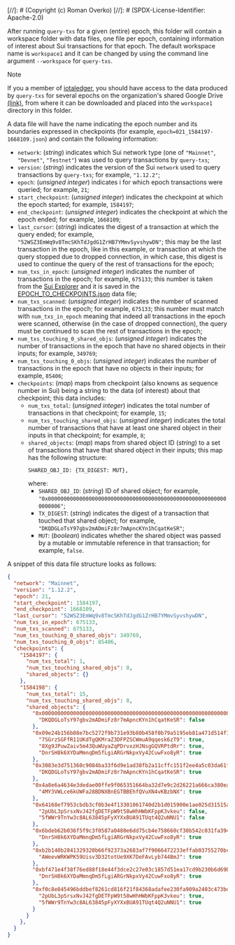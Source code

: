 [//]: # (Copyright (c) Roman Overko)
[//]: # (SPDX-License-Identifier: Apache-2.0)

After running `query-txs` for a given (entire) epoch, this folder will contain
a workspace folder with data files, one file per epoch, containing information
of interest about Sui transactions for that epoch. The default workspace name
is `workspace1` and it can be changed by using the command line argument
`--workspace` for `query-txs`.

> [!NOTE]
> If you a member of [iotaledger](
> https://github.com/iotaledger?view_as=public), you should have access to the
> data produced by `query-txs` for several epochs on the organization's shared
> Google Drive [(link)](
> https://drive.google.com/drive/folders/12c8A6cLCQCqKLvCPSDLeuPcb2LC-35FT),
> from where it can be downloaded and placed into the `workspace1` directory
> in this folder.

A data file will have the name indicating the epoch number and its boundaries
expressed in checkpoints (for example, `epoch=021_1584197-1668109.json`) and
contain the following information:
- `network`: (*string*) indicates which Sui network type (one of `"Mainnet"`,
`"Devnet"`, `"Testnet"`) was used to query transactions by `query-txs`;
- `version`: (*string*) indicates the version of the Sui `network` used to
query transactions by `query-txs`; for example, `"1.12.2"`;
- `epoch`: (*unsigned integer*) indicates i for which epoch transactions were
queried; for example, `21`;
- `start_checkpoint`: (*unsigned integer*) indicates the checkpoint at which
the epoch started; for example, `1584197`;
- `end_checkpoint`: (*unsigned integer*) indicates the checkpoint at which the
epoch ended; for example, `1668109`;
- `last_cursor`: (*string*) indicates the digest of a transaction at which the
query ended; for example, `"52WSZ3EmWq9v8TmcSKhTdJgdG1ZrHB7YMmvSyvshywDN"`;
this may be the last transaction in the epoch, like in this example, or
transaction at which the query stopped due to dropped connection, in which
case, this digest is used to continue the query of the rest of transactions
for the epoch;
- `num_txs_in_epoch`: (*unsigned integer*) indicates the number of
transactions in the epoch; for example, `675133`; this number is taken from
the [Sui Explorer](https://suivision.xyz/) and it is saved in the
[EPOCH_TO_CHECKPOINTS.json](../results/EPOCH_TO_CHECKPOINTS.json) data file;
- `num_txs_scanned`: (*unsigned integer*) indicates the number of scanned
transactions in the epoch; for example, `675133`; this number must match with
`num_txs_in_epoch` meaning that indeed all transactions in the epoch were
scanned, otherwise (in the case of dropped connection), the query must be
continued to scan the rest of transactions in the epoch;
- `num_txs_touching_0_shared_objs`: (*unsigned integer*) indicates the number
of transactions in the epoch that have no shared objects in their inputs;
for example, `349769`;
- `num_txs_touching_0_objs`: (*unsigned integer*) indicates the number of
transactions in the epoch that have no objects in their inputs;
for example, `85406`;
- `checkpoints`: (*map*) maps from checkpoint (also knowns as sequence number
in Sui) being a string to the data (of interest) about that checkpoint; this
data includes:
  - `num_txs_total`: (*unsigned integer*) indicates the total number of
  transactions in that checkpoint; for example, `15`;
  - `num_txs_touching_shared_objs`: (*unsigned integer*) indicates the total
  number of transactions that have at least one shared object in their inputs
  in that checkpoint; for example, `8`;
  - `shared_objects`: (*map*) maps from shared object ID (*string*) to a set
  of transactions that have that shared object in their inputs; this map has
  the following structure:
    ```
    SHARED_OBJ_ID: {TX_DIGEST: MUT},
    ```
    where:
    - `SHARED_OBJ_ID`: (*string*) ID of shared object; for example,
    `"0x0000000000000000000000000000000000000000000000000000000000000006"`;
    - `TX_DIGEST`: (*string*) indicates the digest of a transaction that
    touched that shared object; for example,
    `"DKQDGLoTsY97gbv2mADmiFz8r7mApncKYn1hCqatKeSR"`;
    - `MUT`: (*boolean*) indicates whether the shared object was passed by
    a mutable or immutable reference in that transaction; for example,
    `false`.

A snippet of this data file structure looks as follows:
```json
{
  "network": "Mainnet",
  "version": "1.12.2",
  "epoch": 21,
  "start_checkpoint": 1584197,
  "end_checkpoint": 1668109,
  "last_cursor": "52WSZ3EmWq9v8TmcSKhTdJgdG1ZrHB7YMmvSyvshywDN",
  "num_txs_in_epoch": 675133,
  "num_txs_scanned": 675133,
  "num_txs_touching_0_shared_objs": 349769,
  "num_txs_touching_0_objs": 85406,
  "checkpoints": {
    "1584197": {
      "num_txs_total": 1,
      "num_txs_touching_shared_objs": 0,
      "shared_objects": {}
    },
    "1584198": {
      "num_txs_total": 15,
      "num_txs_touching_shared_objs": 8,
      "shared_objects": {
        "0x0000000000000000000000000000000000000000000000000000000000000006": {
          "DKQDGLoTsY97gbv2mADmiFz8r7mApncKYn1hCqatKeSR": false
        },
        "0x09e24b156b08e7bc5272f9b731e93b80b458f0b79a5195eb81a471d514f1b1b8": {
          "7SGrzSGFfR11UKdTgQKMraZ3DFPZSCWmuA9qqesk6zT9": true,
          "8Xg9JPuwZaiv5m43QuWUyaZqPDrvxzHJNsgGQVRPtdRr": true,
          "DnrSH8k6XYDaMmnqDm5fLgiARGrNkpxVy42CuwFxo8yR": true
        },
        "0x3083e3d751360c9084ba33f6d9e1ad38fb2a11cffc151f2ee4a5c03da61fb1e2": {
          "DKQDGLoTsY97gbv2mADmiFz8r7mApncKYn1hCqatKeSR": true
        },
        "0x4a8e6a4634e3dedae00ffe9f065351664ba32d7e9c2d26221a666ca380ea68b9": {
          "4MY3VWLce6kUWFa28BDNXBnEGTBBEhfQVuXN4vKBzbNX": true
        },
        "0x64168ef7953cbdb3cf0b3e4f13301061740d2b1d015900e1ae025d31515ad830": {
          "2pUbL3pSrsxNvJ42fgDETFpW9t58wHhHWbKFppK3vkeu": false,
          "5fWWr9TnYw3c8AL63845pFyXYXxBUA91TUqt4Q2uNNU1": false
        },
        "0x6bdeb62b036f5f9c3f0587a0480e6dd75cb4e758660cf30b542c031fa394bb83": {
          "DnrSH8k6XYDaMmnqDm5fLgiARGrNkpxVy42CuwFxo8yR": true
        },
        "0xb2b140b2841329320b66f92373a2683af7f9066472233effab03755270bcf65f": {
          "AWeevWRKWPK59Uisv3D32totUe9XK7DeFAvLyb744BmJ": true
        },
        "0xbf471e4f38f76ed88f18e44f3dce2c27e03c1857d51ea17cd9b230b6d69b4bc1": {
          "DnrSH8k6XYDaMmnqDm5fLgiARGrNkpxVy42CuwFxo8yR": true
        },
        "0xf0c8e045496bddbef8261cd816f21f84368adafee230fa909a2403c473bdbee7": {
          "2pUbL3pSrsxNvJ42fgDETFpW9t58wHhHWbKFppK3vkeu": true,
          "5fWWr9TnYw3c8AL63845pFyXYXxBUA91TUqt4Q2uNNU1": true
        }
      }
    },
  }
}
```
